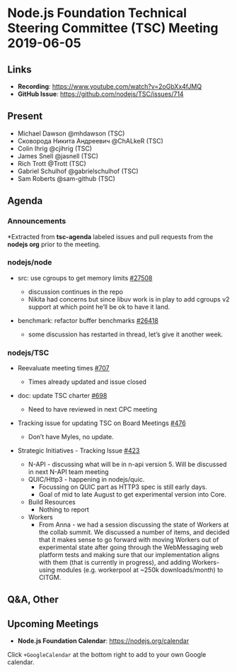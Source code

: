 # Node.js Foundation Technical Steering Committee (TSC) Meeting 2019-06-05

## Links

* **Recording**:  <https://www.youtube.com/watch?v=2oGbXx4fJMQ>
* **GitHub Issue**: <https://github.com/nodejs/TSC/issues/714>

## Present

* Michael Dawson @mhdawson (TSC)
* Сковорода Никита Андреевич @ChALkeR (TSC)
* Colin Ihrig @cjihrig (TSC)
* James Snell @jasnell (TSC)
* Rich Trott @Trott (TSC)
* Gabriel Schulhof @gabrielschulhof (TSC)
* Sam Roberts @sam-github (TSC)

## Agenda

### Announcements

\*Extracted from **tsc-agenda** labeled issues and pull requests from the **nodejs org** prior to the meeting.

### nodejs/node

* src: use cgroups to get memory limits [#27508](https://github.com/nodejs/node/pull/27508)
  * discussion continues in the repo
  * Nikita had concerns but since libuv work is in play to add cgroups v2 support at which
    point he’ll be ok to have it land.

* benchmark: refactor buffer benchmarks [#26418](https://github.com/nodejs/node/pull/26418)
  * some discussion has restarted in thread, let’s give it another week.

### nodejs/TSC

* Reevaluate meeting times [#707](https://github.com/nodejs/TSC/issues/707)
  * Times already updated and issue closed

* doc: update TSC charter [#698](https://github.com/nodejs/TSC/pull/698)
  * Need to have reviewed in next CPC meeting

* Tracking issue for updating TSC on Board Meetings [#476](https://github.com/nodejs/TSC/issues/476)
  * Don’t have Myles, no update.

* Strategic Initiatives - Tracking Issue [#423](https://github.com/nodejs/TSC/issues/423)
  * N-API - discussing what will be in n-api version 5. Will be discussed in next N-API team
    meeting
  * QUIC/Http3 - happening in nodejs/quic.
    * Focussing on QUIC part as HTTP3 spec is still early days.
    * Goal of mid to late August to get experimental version into Core.
  * Build Resources
    * Nothing to report
  * Workers
    * From Anna - we had a session discussing the state of Workers at the collab summit.
      We discussed a number of items, and decided that it makes sense to go
      forward with moving Workers out of experimental state after going through
      the WebMessaging web platform tests and making sure that our implementation
      aligns with them (that is currently in progress), and adding Workers-using
      modules (e.g. workerpool at \~250k downloads/month) to CITGM.

## Q\&A, Other

## Upcoming Meetings

* **Node.js Foundation Calendar**: <https://nodejs.org/calendar>

Click `+GoogleCalendar` at the bottom right to add to your own Google calendar.
